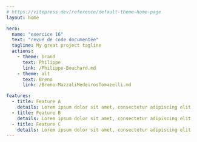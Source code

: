```yaml
---
# https://vitepress.dev/reference/default-theme-home-page
layout: home

hero:
  name: "exercice 16"
  text: "revue de code documentée"
  tagline: My great project tagline
  actions:
    - theme: brand
      text: Philippe
      link: /Philippe-Bouchard.md
    - theme: alt
      text: Breno
      link: /Breno-MazzaliMedeirosTomazelli.md

features:
  - title: Feature A
    details: Lorem ipsum dolor sit amet, consectetur adipiscing elit
  - title: Feature B
    details: Lorem ipsum dolor sit amet, consectetur adipiscing elit
  - title: Feature C
    details: Lorem ipsum dolor sit amet, consectetur adipiscing elit
---
```



